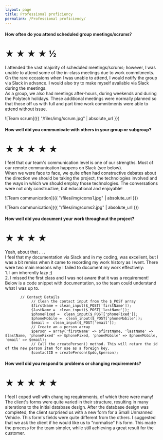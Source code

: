 ```yaml
---
layout: page
title: Professional proficiency
permalink: /Professional proficiency/
---
```


#### How often do you attend scheduled group meetings/scrums?  
  
# ★ ★ ★ ★ ½
  
I attended the vast majority of scheduled meetings/scrums; however, I was unable to attend some of the in-class meetings due to work commitments. On the rare occasions when I was unable to attend, I would notify the group via Slack in advance. I would also try to make myself available via Slack during the meetings.  
As a group, we also had meetings after-hours, during weekends and during the Polytech holidays. These additional meetings were normally planned so that those off us with full and part time work commitments were able to attend without issue. 
  
![Team scrum]({{ "/files/img/scrum.jpg" | absolute_url }})  
  
#### How well did you communicate with others in your group or subgroup?  
  
# ★ ★ ★ ★ ★  
  
I feel that our team's communication level is one of our strengths. Most of our remote communication happens on Slack (see below).  
When we were face to face, we quite often had constructive debates about the direction we should be taking the project, the technologies involved and the ways in which we should employ those technologies. The conversations were not only constructive, but educational and enjoyable!
  
![Team communication]({{ "/files/img/coms1.jpg" | absolute_url }}) 
  

![Team communication]({{ "/files/img/coms2.jpg" | absolute_url }}) 
  
#### How well did you document your work throughout the project?  
  
# ★ ★ ★ ★ 
  
Yeah, about that . . .  
I feel that my documentation via Slack and in my coding, was excellent, but I was a bit remiss when it came to recording my work history as I went. There were two main reasons why I failed to document my work effectively:  
    1.  I am inherently lazy ;)  
    2.  I missed the first class and I was not aware that it was a requirement!    
Below is a code snippet with documentation, so the team could understand what I was up to.  

``` 
       // Contact Details
            // Clean the contact input from the $_POST array
            $firstName = clean_input($_POST['firstName']);
            $lastName =  clean_input($_POST['lastName']);
            $phoneFixed =  clean_input($_POST['phoneFixed']);
            $phoneMobile =  clean_input($_POST['phoneMobile']);
            $email =  clean_input($_POST['email']);
            // Create an a person array
            $person = array('firstName' => $firstName, 'lastName' => $lastName, 'phoneFixed' => $phoneFixed, 'phoneMobile' => $phoneMobile, 'email' => $email); 
            // Call the createPerson() method. This will return the id of the new person item for use as a foreign key.
            $contactID = createPerson($pdo,$person);
```  

#### How well did you respond to problems or changing requirements?  
  
# ★ ★ ★ ★ ★  
  
I feel I coped well with changing requirements, of which there were many! The client's forms were quite varied in their structure, resulting in many alterations to the initial database design. After the database design was completed, the client surprised us with a new form for a Small Unmanned Vehicle. This form's fields were quite different from the others. I suggested that we ask the client if he would like us to "normalise" his form. This made the process for the team simpler, while still achieving a great result for the customer.  
  
